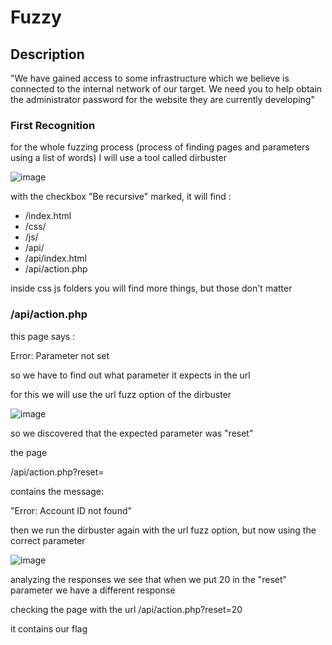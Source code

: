 # Fuzzy

## Description

"We have gained access to some infrastructure which we believe is connected to the internal network of our target. We need you to help obtain the 
administrator password for the website they are currently developing"

### First Recognition

for the whole fuzzing process (process of finding pages and parameters using a list of words) I will use a tool called dirbuster

![image](https://user-images.githubusercontent.com/53917092/94797179-27b47080-03b6-11eb-9b41-e532d8ceac69.png)

with the checkbox "Be recursive" marked, it will find :

* /index.html
* /css/
* /js/
* /api/
* /api/index.html
* /api/action.php

inside css js folders you will find more things, but those don't matter

### /api/action.php

this page says :

Error: Parameter not set

so we have to find out what parameter it expects in the url

for this we will use the url fuzz option of the dirbuster

![image](https://user-images.githubusercontent.com/53917092/94798852-94c90580-03b8-11eb-9323-18facd4482a2.png)

so we discovered that the expected parameter was "reset"

the page

/api/action.php?reset=

contains the message:

"Error: Account ID not found"

then we run the dirbuster again with the url fuzz option, but now using the correct parameter

![image](https://user-images.githubusercontent.com/53917092/94799326-5253f880-03b9-11eb-9e53-9f1558e4365e.png)

analyzing the responses we see that when we put 20 in the "reset" parameter we have a different response

checking the page with the url /api/action.php?reset=20

it contains our flag

